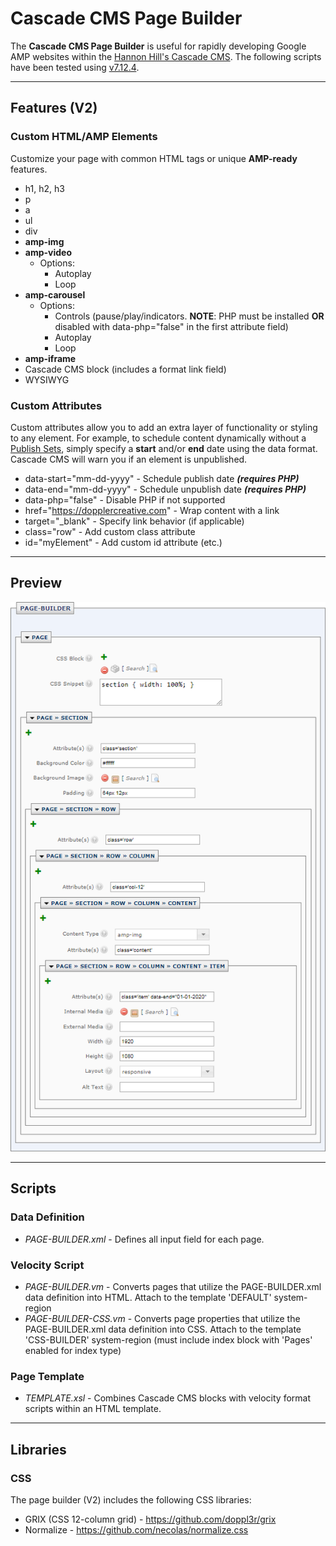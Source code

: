 # Cascade CMS Page Builder
The **Cascade CMS Page Builder** is useful for rapidly developing Google AMP websites within the [Hannon Hill's Cascade CMS](https://www.hannonhill.com/products/cascade-cms/index.html). The following scripts have been tested using [v7.12.4](https://www.hannonhill.com/cascadeserver/releases/7.12.4/index.html?utm_medium=rss).

------------

## Features (V2)

### Custom HTML/AMP Elements
Customize your page with common HTML tags or unique **AMP-ready** features.

  - h1, h2, h3
  - p
  - a
  - ul
  - div
  - **amp-img**
  - **amp-video**
    - Options:
      - Autoplay
      - Loop
  - **amp-carousel**
    - Options:
      - Controls (pause/play/indicators. **NOTE**: PHP must be installed **OR** disabled with data-php="false" in the first attribute field)
      - Autoplay
      - Loop
  - **amp-iframe**
  - Cascade CMS block (includes a format link field)
  - WYSIWYG

### Custom Attributes
Custom attributes allow you to add an extra layer of functionality or styling to any element. For example, to schedule content dynamically without a [Publish Sets](https://www.hannonhill.com/cascadecms/latest/content-authoring/publishing/publish-sets.html), simply specify a **start** and/or **end** date using the data format. Cascade CMS will warn you if an element is unpublished.

  - data-start="mm-dd-yyyy" - Schedule publish date ***(requires PHP)***
  - data-end="mm-dd-yyyy" - Schedule unpublish date ***(requires PHP)***
  - data-php="false" - Disable PHP if not supported
  - href="https://dopplercreative.com" - Wrap content with a link
  - target="_blank" - Specify link behavior (if applicable)
  - class="row" - Add custom class attribute
  - id="myElement" - Add custom id attribute (etc.)

------------

## Preview
![page builder description](https://raw.githubusercontent.com/doppl3r/cascade-cms-page-builder/master/assets/page-builder-description.png)

------------

## Scripts

### Data Definition
  - *PAGE-BUILDER.xml* - Defines all input field for each page.

### Velocity Script
  - *PAGE-BUILDER.vm* - Converts pages that utilize the PAGE-BUILDER.xml data definition into HTML. Attach to the template 'DEFAULT' system-region
  - *PAGE-BUILDER-CSS.vm* - Converts page properties that utilize the PAGE-BUILDER.xml data definition into CSS. Attach to the template 'CSS-BUILDER' system-region (must include index block with 'Pages' enabled for index type)

### Page Template
  - *TEMPLATE.xsl* - Combines Cascade CMS blocks with velocity format scripts within an HTML template.

------------

## Libraries

### CSS
The page builder (V2) includes the following CSS libraries:
  - GRIX (CSS 12-column grid) - https://github.com/doppl3r/grix
  - Normalize - https://github.com/necolas/normalize.css
